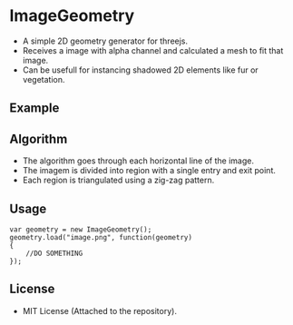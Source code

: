 # ImageGeometry
 - A simple 2D geometry generator for threejs.
 - Receives a image with alpha channel and calculated a mesh to fit that image.
 - Can be usefull for instancing shadowed 2D elements like fur or vegetation.

## Example


## Algorithm
 - The algorithm goes through each horizontal line of the image.
 - The imagem is divided into region with a single entry and exit point.
 - Each region is triangulated using a zig-zag pattern.

## Usage
```
var geometry = new ImageGeometry();
geometry.load("image.png", function(geometry)
{
	//DO SOMETHING
});
```

## License
 - MIT License (Attached to the repository).
